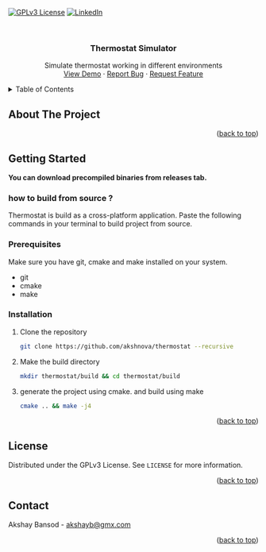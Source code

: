<a name="readme-top"></a>

[![GPLv3 License][license-shield]][license-url]
[![LinkedIn][linkedin-shield]][linkedin-url]



<!-- PROJECT LOGO -->
<br />
<div align="center">

  <h3 align="center">Thermostat Simulator</h3>

  <p align="center">
    Simulate thermostat working in different environments
    <br />
    <a href="https://github.com/akshnova/thermostat">View Demo</a>
    ·
    <a href="https://github.com/akshnova/thermostat/issues">Report Bug</a>
    ·
    <a href="https://github.com/akshnova/thermostat/issues">Request Feature</a>
  </p>
</div>



<!-- TABLE OF CONTENTS -->
<details>
  <summary>Table of Contents</summary>
  <ol>
    <li>
      <a href="#about-the-project">About The Project</a>
    </li>
    <li>
      <a href="#getting-started">Getting Started</a>
      <ul>
        <li><a href="#prerequisites">Prerequisites</a></li>
        <li><a href="#installation">Installation</a></li>
      </ul>
    </li>
  </ol>
</details>



<!-- ABOUT THE PROJECT -->
## About The Project



<p align="right">(<a href="#readme-top">back to top</a>)</p>

<!-- GETTING STARTED -->
## Getting Started

**You can download precompiled binaries from releases tab.**


### how to build from source ?
Thermostat is build as a cross-platform application. Paste the following commands in your terminal to build project from source.

### Prerequisites

Make sure you have git, cmake and make installed on your system.
* git
* cmake
* make   

### Installation

1. Clone the repository
   ```sh
   git clone https://github.com/akshnova/thermostat --recursive
   ```
2. Make the build directory
   ```sh
   mkdir thermostat/build && cd thermostat/build
   ```
3. generate the project using cmake. and build using make
   ```sh
   cmake .. && make -j4
   ```



<p align="right">(<a href="#readme-top">back to top</a>)</p>


<!-- LICENSE -->
## License

Distributed under the GPLv3 License. See `LICENSE` for more information.

<p align="right">(<a href="#readme-top">back to top</a>)</p>



<!-- CONTACT -->
## Contact

Akshay Bansod  - akshayb@gmx.com

<p align="right">(<a href="#readme-top">back to top</a>)</p>


[stars-url]: https://github.com/akshnova/thermostat/stargazers
[issues-shield]: https://img.shields.io/github/issues/akshnova/thermostat?style=for-the-badge
[issues-url]: https://github.com/akshnova/thermostat/issues
[license-shield]: https://img.shields.io/github/license/akshnova/thermostat?style=for-the-badge
[license-url]: https://github.com/akshnova/thermostat/blob/master/LICENSE
[linkedin-shield]: https://img.shields.io/badge/-LinkedIn-black.svg?style=for-the-badge&logo=linkedin&colorB=555
[linkedin-url]: https://linkedin.com/in/aksh-bansod
[product-screenshot]: images/screenshot.png
[Next.js]: https://img.shields.io/badge/next.js-000000?style=for-the-badge&logo=nextdotjs&logoColor=white
[Next-url]: https://nextjs.org/
[React.js]: https://img.shields.io/badge/React-20232A?style=for-the-badge&logo=react&logoColor=61DAFB

